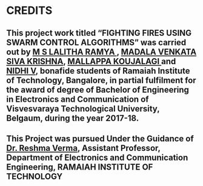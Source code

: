 # CREDITS  
## This project work titled “FIGHTING FIRES USING SWARM CONTROL ALGORITHMS” was carried out by [M S LALITHA RAMYA ](https://github.com/lalitharamya9), [MADALA VENKATA SIVA KRISHNA](https://github.com/krishnamvs), [MALLAPPA KOUJALAGI ](mmkoujalagi03@gmail.com) and [NIDHI V](nidhitantri@gmail.com), bonafide students of Ramaiah Institute of Technology, Bangalore, in partial fulfilment for the award of degree of Bachelor of Engineering in Electronics and Communication of Visvesvaraya Technological University, Belgaum, during the year 2017-18.  
## This Project was pursued Under the Guidance of [Dr. Reshma Verma](reshmaverma@msrit.edu), Assistant Professor, Department of Electronics and Communication Engineering, RAMAIAH INSTITUTE OF TECHNOLOGY

